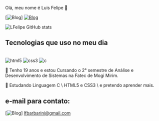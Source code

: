 Olá, meu nome é Luis Felipe 🦅

[![Blog](https://img.shields.io/badge/WhatsApp-25D366?style=for-the-badge&logo=whatsapp&logoColor=white)]
[![Blog](https://img.shields.io/badge/LinkedIn-0077B5?style=for-the-badge&logo=&logoColor=white)](https://www.linkedin.com/in/luis-felipe-barbarini-091355250/)

![LFelipe GitHub stats](https://github-readme-stats.vercel.app/api?username=LFelipe19&show_icons=true&theme=onedark)

## Tecnologias que uso no meu dia
<div style="display: inline_block"><br/>
<img align="center" alt="html5" src="https://img.shields.io/badge/HTML5-E34F26?style=for-the-badge&logo=html5&logoColor=white" />
<img align="center" alt="css3" src="https://img.shields.io/badge/CSS3-1572B6?style=for-the-badge&logo=css3&logoColor=white" />
<img align="center" alt="c" src="https://img.shields.io/badge/C-00599C?style=for-the-badge&logo=c&logoColor=white" />
</div>



🍁 Tenho 19 anos e estou Cursando o 2° semestre de Análise e Desenvolvimento de Sistemas na Fatec de Mogi Mirim. 

🌱 Estudando Linguagem C \ HTML5 e CSS3 \ e pretendo aprender mais.


## e-mail para contato:
[![Blog](https://img.shields.io/badge/Gmail-D14836?style=for-the-badge&logo=gmail&logoColor=white)] lfbarbarini@gmail.com


